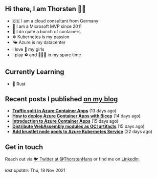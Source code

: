 ## Hi there, I am Thorsten 👋🏼

- 🇩🇪 I am a cloud consultant from Germany
- 🔷 I am a Microsoft MVP since 2011
- 🐳 I do quite a bunch of containers
- ☸️ Kubernetes is my passion
- 🌤 Azure is my datacenter
- I love 💞 my girls
- I play ⚽️ and 🏃🏻‍♂️ in my spare time

## Currently Learning

- 🦀 Rust

## Recent posts I published [on my blog](https://thorsten-hans.com)

- **[Traffic split in Azure Container Apps](https://thorsten-hans.com/traffic-split-in-azure-container-apps/)** (13 days ago)
- **[How to deploy Azure Container Apps with Bicep](https://thorsten-hans.com/how-to-deploy-azure-container-apps-with-bicep/)** (14 days ago)
- **[Introduction to Azure Container Apps](https://thorsten-hans.com/introduction-to-azure-container-apps/)** (15 days ago)
- **[Distribute WebAssembly modules as OCI artifacts](https://thorsten-hans.com/distribute-webassembly-modules-as-oci-artifacts/)** (15 days ago)
- **[Add krustlet node pools to Azure Kubernetes Service](https://thorsten-hans.com/add-krustlet-node-pools-to-azure-kubernetes-service/)** (22 days ago)

## Get in touch

Reach out via [🐦 Twitter at @ThorstenHans](https://twitter.com/ThorstenHans) or find me on [LinkedIn](https://linkedin.com/in/ThorstenHans).

_last update_: Thu, 18 Nov 2021
